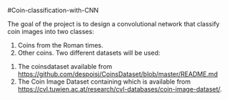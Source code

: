 #Coin-classification-with-CNN

The goal of the project is to design a convolutional network that classify
coin images into two classes:
1) Coins from the Roman times.
2) Other coins.
Two different datasets will be used:
1. The coinsdataset available from https://github.com/despoisj/CoinsDataset/blob/master/README.md
2. The Coin Image Dataset containing which is available from https://cvl.tuwien.ac.at/research/cvl-databases/coin-image-dataset/.
